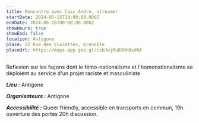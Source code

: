 ```yaml
---
title: Rencontre avec Cass Andre, streamer
startDate: 2024-06-15T19:00:00.000Z
endDate: 2024-06-16T00:00:00.000Z
showHours: true
showEnd: false
location: Antigone
place: 22 Rue des Violettes, Grenoble
placeUrl: https://maps.app.goo.gl/csbJwjMuB3NhBxdNA
---
```




Reflexion sur les façons dont le fémo-nationalisme et l'homonationalisme se déploient au service d'un projet raciste et masculiniste

***Lieu :*** Antigone



***Organisateurs :*** Antigone

***Accessibilité :*** Queer friendly, accessible en transports en commun, 19h ouverture des portes 20h discussion.

